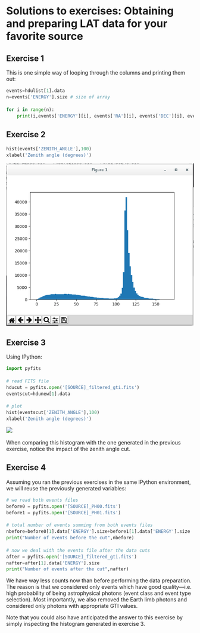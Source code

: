 Solutions to exercises: Obtaining and preparing LAT data for your favorite source
=====================================================

## Exercise 1

This is one simple way of looping through the columns and printing them out:

```python
events=hdulist[1].data
n=events['ENERGY'].size # size of array

for i in range(n):
	print(i,events['ENERGY'][i], events['RA'][i], events['DEC'][i], events['TIME'][i])
```

## Exercise 2

```python
hist(events['ZENITH_ANGLE'],100)
xlabel('Zenith angle (degrees)')
```

![](./figures/plot_zenith_angle.png)

## Exercise 3

Using IPython:

```python
import pyfits

# read FITS file
hducut = pyfits.open('[SOURCE]_filtered_gti.fits')
eventscut=hdunew[1].data

# plot
hist(eventscut['ZENITH_ANGLE'],100)
xlabel('Zenith angle (degrees)')
```

![](./figures/plot_zenith_angle_gtmktime.png)

When comparing this histogram with the one generated in the previous exercise, notice the impact of the zenith angle cut.

## Exercise 4

Assuming you ran the previous exercises in the same IPython environment, we will reuse the previously generated variables:

```python
# we read both events files
before0 = pyfits.open('[SOURCE]_PH00.fits')
before1 = pyfits.open('[SOURCE]_PH01.fits')

# total number of events summing from both events files
nbefore=before0[1].data['ENERGY'].size+before1[1].data['ENERGY'].size
print("Number of events before the cut",nbefore)

# now we deal with the events file after the data cuts
after = pyfits.open('[SOURCE]_filtered_gti.fits')
nafter=after[1].data['ENERGY'].size
print("Number of events after the cut",nafter)
```

We have way less counts now than before performing the data preparation. The reason is that  we considered only events which have good quality—i.e. high probability of being astrophysical photons (event class and event type selection). Most importantly, we also removed the Earth limb photons and considered only photons with appropriate GTI values.

Note that you could also have anticipated the answer to this exercise by simply inspecting the histogram generated in exercise 3. 